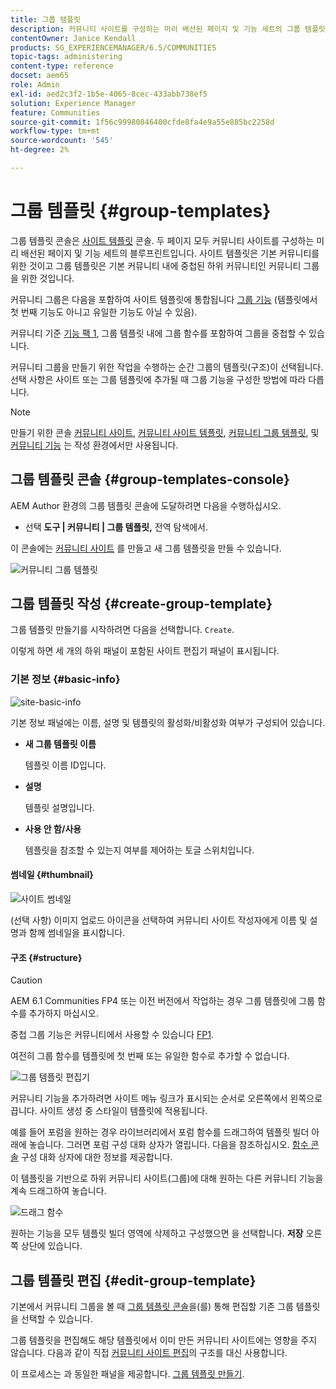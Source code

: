 ```yaml
---
title: 그룹 템플릿
description: 커뮤니티 사이트를 구성하는 미리 배선된 페이지 및 기능 세트의 그룹 템플릿 콘솔에 액세스하는 방법에 대해 알아봅니다.
contentOwner: Janice Kendall
products: SG_EXPERIENCEMANAGER/6.5/COMMUNITIES
topic-tags: administering
content-type: reference
docset: aem65
role: Admin
exl-id: aed2c3f2-1b5e-4065-8cec-433abb738ef5
solution: Experience Manager
feature: Communities
source-git-commit: 1f56c99980846400cfde8fa4e9a55e885bc2258d
workflow-type: tm+mt
source-wordcount: '545'
ht-degree: 2%

---
```


# 그룹 템플릿 {#group-templates}

그룹 템플릿 콘솔은 [사이트 템플릿](/help/communities/sites.md) 콘솔. 두 페이지 모두 커뮤니티 사이트를 구성하는 미리 배선된 페이지 및 기능 세트의 블루프린트입니다. 사이트 템플릿은 기본 커뮤니티를 위한 것이고 그룹 템플릿은 기본 커뮤니티 내에 중첩된 하위 커뮤니티인 커뮤니티 그룹을 위한 것입니다.

커뮤니티 그룹은 다음을 포함하여 사이트 템플릿에 통합됩니다 [그룹 기능](/help/communities/functions.md#groups-function) (템플릿에서 첫 번째 기능도 아니고 유일한 기능도 아닐 수 있음).

커뮤니티 기준 [기능 팩 1](/help/communities/deploy-communities.md#latestfeaturepack), 그룹 템플릿 내에 그룹 함수를 포함하여 그룹을 중첩할 수 있습니다.

커뮤니티 그룹을 만들기 위한 작업을 수행하는 순간 그룹의 템플릿(구조)이 선택됩니다. 선택 사항은 사이트 또는 그룹 템플릿에 추가될 때 그룹 기능을 구성한 방법에 따라 다릅니다.

>[!NOTE]
>
>만들기 위한 콘솔 [커뮤니티 사이트](/help/communities/sites-console.md), [커뮤니티 사이트 템플릿](/help/communities/sites.md), [커뮤니티 그룹 템플릿](/help/communities/tools-groups.md), 및 [커뮤니티 기능](/help/communities/functions.md) 는 작성 환경에서만 사용됩니다.

## 그룹 템플릿 콘솔 {#group-templates-console}

AEM Author 환경의 그룹 템플릿 콘솔에 도달하려면 다음을 수행하십시오.

* 선택 **도구 | 커뮤니티 | 그룹 템플릿,** 전역 탐색에서.

이 콘솔에는 [커뮤니티 사이트](/help/communities/sites-console.md) 를 만들고 새 그룹 템플릿을 만들 수 있습니다.

![커뮤니티 그룹 템플릿](assets/groups-template.png)

## 그룹 템플릿 작성 {#create-group-template}

그룹 템플릿 만들기를 시작하려면 다음을 선택합니다. `Create`.

이렇게 하면 세 개의 하위 패널이 포함된 사이트 편집기 패널이 표시됩니다.

### 기본 정보 {#basic-info}

![site-basic-info](assets/site-basic-info.png)

기본 정보 패널에는 이름, 설명 및 템플릿의 활성화/비활성화 여부가 구성되어 있습니다.

* **새 그룹 템플릿 이름**

  템플릿 이름 ID입니다.

* **설명**

  템플릿 설명입니다.

* **사용 안 함/사용**

  템플릿을 참조할 수 있는지 여부를 제어하는 토글 스위치입니다.

#### 썸네일 {#thumbnail}

![사이트 썸네일](assets/site-thumbnail.png)

(선택 사항) 이미지 업로드 아이콘을 선택하여 커뮤니티 사이트 작성자에게 이름 및 설명과 함께 썸네일을 표시합니다.

#### 구조 {#structure}

>[!CAUTION]
>
>AEM 6.1 Communities FP4 또는 이전 버전에서 작업하는 경우 그룹 템플릿에 그룹 함수를 추가하지 마십시오.
>
>중첩 그룹 기능은 커뮤니티에서 사용할 수 있습니다 [FP1](/help/communities/communities.md#latestfeaturepack).
>
>여전히 그룹 함수를 템플릿에 첫 번째 또는 유일한 함수로 추가할 수 없습니다.

![그룹 템플릿 편집기](assets/template-editor.png)

커뮤니티 기능을 추가하려면 사이트 메뉴 링크가 표시되는 순서로 오른쪽에서 왼쪽으로 끕니다. 사이트 생성 중 스타일이 템플릿에 적용됩니다.

예를 들어 포럼을 원하는 경우 라이브러리에서 포럼 함수를 드래그하여 템플릿 빌더 아래에 놓습니다. 그러면 포럼 구성 대화 상자가 열립니다. 다음을 참조하십시오. [함수 콘솔](/help/communities/functions.md) 구성 대화 상자에 대한 정보를 제공합니다.

이 템플릿을 기반으로 하위 커뮤니티 사이트(그룹)에 대해 원하는 다른 커뮤니티 기능을 계속 드래그하여 놓습니다.

![드래그 함수](assets/dragfunctions.png)

원하는 기능을 모두 템플릿 빌더 영역에 삭제하고 구성했으면 을 선택합니다. **저장** 오른쪽 상단에 있습니다.

## 그룹 템플릿 편집 {#edit-group-template}

기본에서 커뮤니티 그룹을 볼 때 [그룹 템플릿 콘솔](#group-templates-console)을(를) 통해 편집할 기존 그룹 템플릿을 선택할 수 있습니다.

그룹 템플릿을 편집해도 해당 템플릿에서 이미 만든 커뮤니티 사이트에는 영향을 주지 않습니다. 다음과 같이 직접 [커뮤니티 사이트 편집](/help/communities/sites-console.md#modify-structure)의 구조를 대신 사용합니다.

이 프로세스는 과 동일한 패널을 제공합니다. [그룹 템플릿 만들기](#create-group-template).
